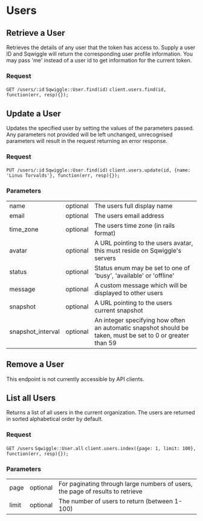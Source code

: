 # Users

## <a name="retrieveauser"></a>Retrieve a User

Retrieves the details of any user that the token has access to. Supply a user ID and Sqwiggle will return 
the corresponding user profile information. You may pass 'me' instead of a user id to get information for
the current token.

### Request

<div class="request">
    <code class="http" title="HTTP">GET /users/:id</code>
    <code class="ruby" title="Ruby">Sqwiggle::User.find(id)</code>
    <code class="js" title="Node.js">client.users.find(id, function(err, resp){});</code>
</div>


## <a name="updateauser"></a>Update a User

Updates the specified user by setting the values of the parameters passed. Any parameters not provided 
will be left unchanged, unrecognised parameters will result in the request returning an error response.

### Request

<div class="request">
    <code class="http" title="HTTP">PUT /users/:id</code>
    <code class="ruby" title="Ruby">Sqwiggle::User.find(id)</code>
    <code class="js" title="Node.js">client.users.update(id, {name: 'Linus Torvalds'}, function(err, resp){});</code>
</div>

### Parameters

<table>
    <tr>
        <td>name</td>
        <td>optional</td>
        <td>The users full display name</td>
    </tr>
    <tr>
        <td>email</td>
        <td>optional</td>
        <td>The users email address</td>
    </tr>
    <tr>
        <td>time_zone</td>
        <td>optional</td>
        <td>The users time zone (in rails format)</td>
    </tr>
    <tr>
        <td>avatar</td>
        <td>optional</td>
        <td>A URL pointing to the users avatar, this must reside on Sqwiggle's servers</td>
    </tr>
    <tr>
        <td>status</td>
        <td>optional</td>
        <td>Status enum may be set to one of 'busy', 'available' or 'offline'</td>
    </tr>
    <tr>
        <td>message</td>
        <td>optional</td>
        <td>A custom message which will be displayed to other users</td>
    </tr>
    <tr>
        <td>snapshot</td>
        <td>optional</td>
        <td>A URL pointing to the users current snapshot</td>
    </tr>
    <tr>
        <td>snapshot_interval</td>
        <td>optional</td>
        <td>An integer specifying how often an automatic snapshot should be taken, must be set to 0 or greater than 59</td>
    </tr>
</table>

## <a name="removeauser"></a>Remove a User

This endpoint is not currently accessible by API clients.


## <a name="listallusers"></a>List all Users

Returns a list of all users in the current organization. The users are returned in sorted alphabetical order 
by default.

### Request

<div class="request">
    <code class="http" title="HTTP">GET /users</code>
    <code class="ruby" title="Ruby">Sqwiggle::User.all</code>
    <code class="js" title="Node.js">client.users.index({page: 1, limit: 100}, function(err, resp){});</code>
</div>

### Parameters

<table>
    <tr>
        <td>page</td>
        <td>optional</td>
        <td>For paginating through large numbers of users, the page of results to retrieve</td>
    </tr>
    <tr>
        <td>limit</td>
        <td>optional</td>
        <td>The number of users to return (between 1-100)</td>
    </tr>
</table>

